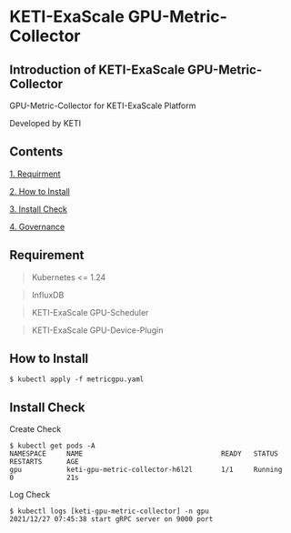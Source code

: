 # KETI-ExaScale GPU-Metric-Collector
## Introduction of KETI-ExaScale GPU-Metric-Collector
GPU-Metric-Collector for KETI-ExaScale Platform

Developed by KETI
## Contents
[1. Requirment](#requirement)

[2. How to Install](#how-to-install)

[3. Install Check](#install-check)

[4. Governance](#governance)

## Requirement
> Kubernetes <= 1.24

> InfluxDB

> KETI-ExaScale GPU-Scheduler

> KETI-ExaScale GPU-Device-Plugin
## How to Install
    $ kubectl apply -f metricgpu.yaml
## Install Check
Create Check

    $ kubectl get pods -A
    NAMESPACE     NAME                                  READY   STATUS      RESTARTS      AGE
    gpu           keti-gpu-metric-collector-h6l2l       1/1     Running     0             21s
Log Check

    $ kubectl logs [keti-gpu-metric-collector] -n gpu
    2021/12/27 07:45:38 start gRPC server on 9000 port
